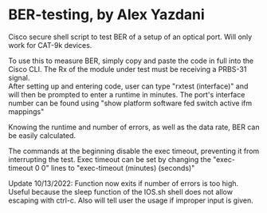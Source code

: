 # BER-testing, by Alex Yazdani
Cisco secure shell script to test BER of a setup of an optical port.   Will only work for CAT-9k devices.  

To use this to measure BER, simply copy and paste the code in full into the Cisco CLI.  The Rx of the module under test must be receiving a PRBS-31 signal.  
After setting up and entering code, user can type "rxtest (interface)" and will then be prompted to enter a runtime in minutes.  The port's interface number can be found using "show platform software fed switch active ifm mappings" 

Knowing the runtime and number of errors, as well as the data rate, BER can be easily calculated.
  
The commands at the beginning disable the exec timeout, preventing it from interrupting the test.  Exec timeout can be set by changing the "exec-timeout 0 0" lines to "exec-timeout (minutes) (seconds)"

Update 10/13/2022:  Function now exits if number of errors is too high.  Useful because the sleep function of the IOS.sh shell does not allow escaping with ctrl-c.  Also will tell user the usage if improper input is given.
